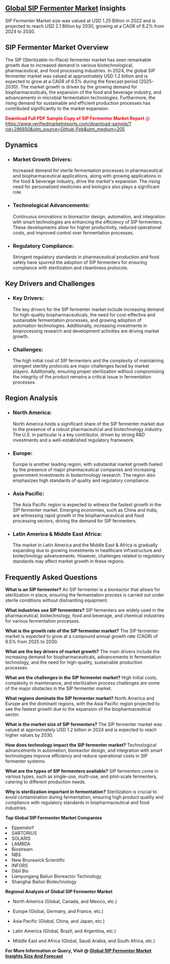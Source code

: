 <h2><a href="https://www.verifiedmarketreports.com/download-sample/?rid=296850&amp;utm_source=Github&amp;utm_medium=205" target="_blank">Global SIP Fermenter Market</a> Insights</h2><p>SIP Fermenter Market size was valued at USD 1.25 Billion in 2022 and is projected to reach USD 2.1 Billion by 2030, growing at a CAGR of 8.2% from 2024 to 2030.</p><p> <h2>SIP Fermenter Market Overview</h2> <p>The SIP (Sterilizable-In-Place) fermenter market has seen remarkable growth due to increased demand in various biotechnological, pharmaceutical, and food processing industries. In 2024, the global SIP fermenter market was valued at approximately USD 1.2 billion and is expected to grow at a CAGR of 6.5% during the forecast period (2025-2030). The market growth is driven by the growing demand for biopharmaceuticals, the expansion of the food and beverage industry, and advancements in microbial fermentation technologies. Furthermore, the rising demand for sustainable and efficient production processes has contributed significantly to the market expansion.</p> <p><p><span class=""><span style="color: #ff0000;"><strong>Download Full PDF Sample Copy of SIP Fermenter Market Report</strong> @ </span><a href="https://www.verifiedmarketreports.com/download-sample/?rid=296850&amp;utm_source=Github-Feb&amp;utm_medium=205" target="_blank">https://www.verifiedmarketreports.com/download-sample/?rid=296850&amp;utm_source=Github-Feb&amp;utm_medium=205</a></span></p></p> <h2>Dynamics</h2> <ul> <li><h3>Market Growth Drivers:</h3> Increased demand for sterile fermentation processes in pharmaceutical and biopharmaceutical applications, along with growing applications in the food & beverage industry, drive the market's expansion. The rising need for personalized medicines and biologics also plays a significant role.</li> <li><h3>Technological Advancements:</h3> Continuous innovations in bioreactor design, automation, and integration with smart technologies are enhancing the efficiency of SIP fermenters. These developments allow for higher productivity, reduced operational costs, and improved control over fermentation processes.</li> <li><h3>Regulatory Compliance:</h3> Stringent regulatory standards in pharmaceutical production and food safety have spurred the adoption of SIP fermenters for ensuring compliance with sterilization and cleanliness protocols.</li> </ul> <h2>Key Drivers and Challenges</h2> <ul> <li><h3>Key Drivers:</h3> The key drivers for the SIP fermenter market include increasing demand for high-quality biopharmaceuticals, the need for cost-effective and sustainable fermentation processes, and growing adoption of automation technologies. Additionally, increasing investments in bioprocessing research and development activities are driving market growth.</li> <li><h3>Challenges:</h3> The high initial cost of SIP fermenters and the complexity of maintaining stringent sterility protocols are major challenges faced by market players. Additionally, ensuring proper sterilization without compromising the integrity of the product remains a critical issue in fermentation processes.</li> </ul> <h2>Region Analysis</h2> <ul> <li><h3>North America:</h3> North America holds a significant share of the SIP fermenter market due to the presence of a robust pharmaceutical and biotechnology industry. The U.S. in particular is a key contributor, driven by strong R&D investments and a well-established regulatory framework.</li> <li><h3>Europe:</h3> Europe is another leading region, with substantial market growth fueled by the presence of major pharmaceutical companies and increasing government investments in biotechnology research. The region also emphasizes high standards of quality and regulatory compliance.</li> <li><h3>Asia Pacific:</h3> The Asia Pacific region is expected to witness the fastest growth in the SIP fermenter market. Emerging economies, such as China and India, are witnessing rapid growth in the biopharmaceutical and food processing sectors, driving the demand for SIP fermenters.</li> <li><h3>Latin America & Middle East Africa:</h3> The market in Latin America and the Middle East & Africa is gradually expanding due to growing investments in healthcare infrastructure and biotechnology advancements. However, challenges related to regulatory standards may affect market growth in these regions.</li> </ul> <h2>Frequently Asked Questions</h2> <p><strong>What is an SIP fermenter?</strong> An SIP fermenter is a bioreactor that allows for sterilization in place, ensuring the fermentation process is carried out under sterile conditions without dismantling equipment.</p> <p><strong>What industries use SIP fermenters?</strong> SIP fermenters are widely used in the pharmaceutical, biotechnology, food and beverage, and chemical industries for various fermentation processes.</p> <p><strong>What is the growth rate of the SIP fermenter market?</strong> The SIP fermenter market is expected to grow at a compound annual growth rate (CAGR) of 6.5% from 2025 to 2030.</p> <p><strong>What are the key drivers of market growth?</strong> The main drivers include the increasing demand for biopharmaceuticals, advancements in fermentation technology, and the need for high-quality, sustainable production processes.</p> <p><strong>What are the challenges in the SIP fermenter market?</strong> High initial costs, complexity in maintenance, and sterilization process challenges are some of the major obstacles in the SIP fermenter market.</p> <p><strong>What regions dominate the SIP fermenter market?</strong> North America and Europe are the dominant regions, with the Asia Pacific region projected to see the fastest growth due to the expansion of the biopharmaceutical sector.</p> <p><strong>What is the market size of SIP fermenters?</strong> The SIP fermenter market was valued at approximately USD 1.2 billion in 2024 and is expected to reach higher values by 2030.</p> <p><strong>How does technology impact the SIP fermenter market?</strong> Technological advancements in automation, bioreactor design, and integration with smart technologies improve efficiency and reduce operational costs in SIP fermenter systems.</p> <p><strong>What are the types of SIP fermenters available?</strong> SIP fermenters come in various types, such as single-use, multi-use, and pilot-scale fermenters, catering to different production needs.</p> <p><strong>Why is sterilization important in fermentation?</strong> Sterilization is crucial to avoid contamination during fermentation, ensuring high product quality and compliance with regulatory standards in biopharmaceutical and food industries.</p> </p><p><strong>Top Global SIP Fermenter Market Companies</strong></p><div data-test-id=""><p><li>Eppendorf</li><li> SARTORIUS</li><li> SOLARIS</li><li> LAMBDA</li><li> Biostream</li><li> NBS</li><li> New Brunswick Scientific</li><li> INFORS</li><li> Dibil Bio</li><li> Lianyungang Bailun Bioreactor Technology</li><li> Shanghai Bailun Biotechnology</li></p><div><strong>Regional Analysis of&nbsp;Global SIP Fermenter Market</strong></div><ul><li dir="ltr"><p dir="ltr">North America&nbsp;(Global, Canada, and Mexico, etc.)</p></li><li dir="ltr"><p dir="ltr">Europe (Global, Germany, and France, etc.)</p></li><li dir="ltr"><p dir="ltr">Asia Pacific&nbsp;(Global, China, and Japan, etc.)</p></li><li dir="ltr"><p dir="ltr">Latin America&nbsp;(Global, Brazil, and Argentina, etc.)</p></li><li dir="ltr">Middle East and Africa&nbsp;(Global, Saudi Arabia, and South Africa, etc.)</li></ul><p><strong>For More Information or Query, Visit @&nbsp;</strong><strong><a href="https://www.verifiedmarketreports.com/product/sip-fermenter-market/?utm_source=Github&amp;utm_medium=205" target="_blank">Global SIP Fermenter Market Insights Size And Forecast</a></strong></p></div>
